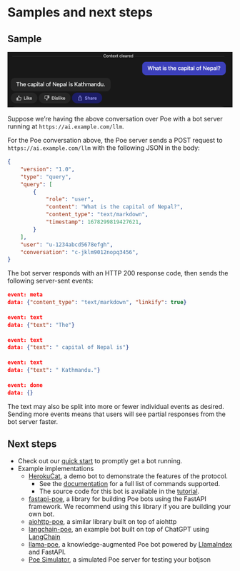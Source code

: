 # Samples and next steps

## Sample

[![Screenshot of a Poe chat where the user asks "What is the capital of Nepal?" and the bot answers "The capital of Nepal is Kathmandu".](https://github.com/poe-platform/poe-protocol/raw/main/images/chat-sample.png)](https://github.com/poe-platform/poe-protocol/blob/main/images/chat-sample.png)

Suppose we’re having the above conversation over Poe with a bot server running at `https://ai.example.com/llm`.

For the Poe conversation above, the Poe server sends a POST request to `https://ai.example.com/llm` with the following JSON in the body:

```json
{
    "version": "1.0",
    "type": "query",
    "query": [
        {
            "role": "user",
            "content": "What is the capital of Nepal?",
            "content_type": "text/markdown",
            "timestamp": 1678299819427621,
        }
    ],
    "user": "u-1234abcd5678efgh",
    "conversation": "c-jklm9012nopq3456",
}
```

The bot server responds with an HTTP 200 response code, then sends the following server-sent events:

```json
event: meta
data: {"content_type": "text/markdown", "linkify": true}

event: text
data: {"text": "The"}

event: text
data: {"text": " capital of Nepal is"}

event: text
data: {"text": " Kathmandu."}

event: done
data: {}
```

The text may also be split into more or fewer individual events as desired. Sending more events means that users will see partial responses from the bot server faster.

## Next steps

* Check out our [quick start](../quick-start.md) to promptly get a bot running.
* Example implementations
  * [HerokuCat](https://poe.com/HerokuCat), a demo bot to demonstrate the features of the protocol.
    * See the [documentation](https://github.com/poe-platform/api-bot-tutorial/blob/main/catbot/catbot.md) for a full list of commands supported.
    * The source code for this bot is available in the [tutorial](https://github.com/poe-platform/api-bot-tutorial/blob/main/catbot.py).
  * [fastapi-poe](https://github.com/poe-platform/poe-protocol/blob/main/fastapi\_poe), a library for building Poe bots using the FastAPI framework. We recommend using this library if you are building your own bot.
  * [aiohttp-poe](https://github.com/poe-platform/poe-protocol/blob/main/aiohttp\_poe), a similar library built on top of aiohttp
  * [langchain-poe](https://github.com/poe-platform/poe-protocol/blob/main/langchain\_poe), an example bot built on top of ChatGPT using [LangChain](https://github.com/hwchase17/langchain)
  * [llama-poe](https://github.com/poe-platform/poe-protocol/blob/main/llama\_poe), a knowledge-augmented Poe bot powered by [LlamaIndex](https://gpt-index.readthedocs.io/en/latest/) and FastAPI.
  * [Poe Simulator](https://github.com/poe-platform/poe-protocol/blob/main/simulator\_poe), a simulated Poe server for testing your botjson
